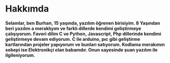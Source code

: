 <h1>Hakkımda</h1>
<h4>Selamlar, ben Burhan, 15 yaşında, yazılım öğrenen birisiyim. 8 Yaşından beri yazılım a meraklıyım ve farklı dillerde kendimi geliştirmeye çalışıyorum. 
Favori dilim C ve Python, Javascript, Php dillerinde kendimi geliştirmeye devam ediyorum.
C ile arduino, pıc gibi geliştirme kartlarından projeler yapıyorum ve bunları satıyorum.
Kodlama merakımın sebepi ise Elektronikçi olan babamdır. Onun sayesinde şuan yazılım ile ilgileniyorum. </h4>



